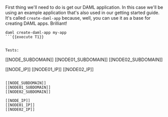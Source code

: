 First thing we'll need to do is get our DAML application. In this case we'll be using an example application that's also used in our getting started guide. It's called `create-daml-app` because, well, you can use it as a base for creating DAML apps. Brilliant!

```
daml create-daml-app my-app
```{{execute T1}}


Tests:

```
[[NODE_SUBDOMAIN]]
[[NODE01_SUBDOMAIN]]
[[NODE02_SUBDOMAIN]]

[[NODE_IP]]
[[NODE01_IP]]
[[NODE02_IP]]
```{{execute T1}}

[[NODE_SUBDOMAIN]]
[[NODE01_SUBDOMAIN]]
[[NODE02_SUBDOMAIN]]

[[NODE_IP]]
[[NODE01_IP]]
[[NODE02_IP]]